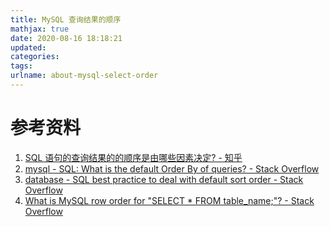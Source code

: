 ```yaml
---
title: MySQL 查询结果的顺序
mathjax: true
date: 2020-08-16 18:18:21
updated:
categories:
tags:
urlname: about-mysql-select-order
---
```




<!-- more -->





# 参考资料

1. [SQL 语句的查询结果的的顺序是由哪些因素决定? - 知乎](https://www.zhihu.com/question/19726583)
2. [mysql - SQL: What is the default Order By of queries? - Stack Overflow](https://stackoverflow.com/questions/8746519/sql-what-is-the-default-order-by-of-queries)
3. [database - SQL best practice to deal with default sort order - Stack Overflow](https://stackoverflow.com/questions/1793147/sql-best-practice-to-deal-with-default-sort-order)
4. [What is MySQL row order for "SELECT * FROM table_name;"? - Stack Overflow](https://stackoverflow.com/questions/1949641/what-is-mysql-row-order-for-select-from-table-name)
